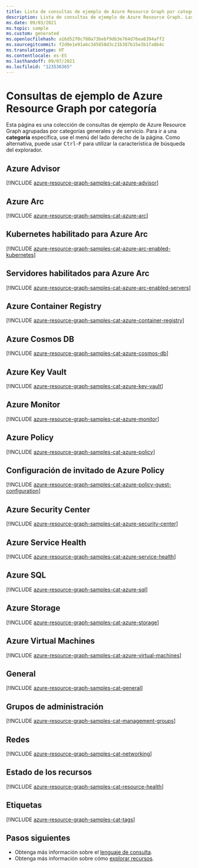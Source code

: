 ```yaml
---
title: Lista de consultas de ejemplo de Azure Resource Graph por categoría
description: Lista de consultas de ejemplo de Azure Resource Graph. Las categorías incluyen Etiquetas, Azure Advisor, Key Vault, Kubernetes, Configuración de invitados, etc.
ms.date: 09/03/2021
ms.topic: sample
ms.custom: generated
ms.openlocfilehash: a16d52f0c780a73bebf9db3e764d76ea6394aff2
ms.sourcegitcommit: f2d0e1e91a6c345858d3c21b387b15e3b1fa8b4c
ms.translationtype: HT
ms.contentlocale: es-ES
ms.lasthandoff: 09/07/2021
ms.locfileid: "123536365"
---
```

# <a name="azure-resource-graph-sample-queries-by-category"></a>Consultas de ejemplo de Azure Resource Graph por categoría

Esta página es una colección de consultas de ejemplo de Azure Resource Graph agrupadas por categorías generales y de servicio. Para ir a una **categoría** específica, use el menú del lado derecho de la página.
Como alternativa, puede usar <kbd>Ctrl</kbd>-<kbd>F</kbd> para utilizar la característica de búsqueda del explorador.

## <a name="azure-advisor"></a>Azure Advisor

[!INCLUDE [azure-resource-graph-samples-cat-azure-advisor](../../../../includes/resource-graph/samples/bycat/azure-advisor.md)]

## <a name="azure-arc"></a>Azure Arc

[!INCLUDE [azure-resource-graph-samples-cat-azure-arc](../../../../includes/resource-graph/samples/bycat/azure-arc.md)]

## <a name="azure-arc-enabled-kubernetes"></a>Kubernetes habilitado para Azure Arc

[!INCLUDE [azure-resource-graph-samples-cat-azure-arc-enabled-kubernetes](../../../../includes/resource-graph/samples/bycat/azure-arc-enabled-kubernetes.md)]

## <a name="azure-arc-enabled-servers"></a>Servidores habilitados para Azure Arc

[!INCLUDE [azure-resource-graph-samples-cat-azure-arc-enabled-servers](../../../../includes/resource-graph/samples/bycat/azure-arc-enabled-servers.md)]

## <a name="azure-container-registry"></a>Azure Container Registry

[!INCLUDE [azure-resource-graph-samples-cat-azure-container-registry](../../../../includes/resource-graph/samples/bycat/azure-container-registry.md)]

## <a name="azure-cosmos-db"></a>Azure Cosmos DB

[!INCLUDE [azure-resource-graph-samples-cat-azure-cosmos-db](../../../../includes/resource-graph/samples/bycat/azure-cosmos-db.md)]

## <a name="azure-key-vault"></a>Azure Key Vault

[!INCLUDE [azure-resource-graph-samples-cat-azure-key-vault](../../../../includes/resource-graph/samples/bycat/azure-key-vault.md)]

## <a name="azure-monitor"></a>Azure Monitor

[!INCLUDE [azure-resource-graph-samples-cat-azure-monitor](../../../../includes/resource-graph/samples/bycat/azure-monitor.md)]

## <a name="azure-policy"></a>Azure Policy

[!INCLUDE [azure-resource-graph-samples-cat-azure-policy](../../../../includes/resource-graph/samples/bycat/azure-policy.md)]

## <a name="azure-policy-guest-configuration"></a>Configuración de invitado de Azure Policy

[!INCLUDE [azure-resource-graph-samples-cat-azure-policy-guest-configuration](../../../../includes/resource-graph/samples/bycat/azure-policy-guest-configuration.md)]

## <a name="azure-security-center"></a>Azure Security Center

[!INCLUDE [azure-resource-graph-samples-cat-azure-security-center](../../../../includes/resource-graph/samples/bycat/azure-security-center.md)]

## <a name="azure-service-health"></a>Azure Service Health

[!INCLUDE [azure-resource-graph-samples-cat-azure-service-health](../../../../includes/resource-graph/samples/bycat/azure-service-health.md)]

## <a name="azure-sql"></a>Azure SQL

[!INCLUDE [azure-resource-graph-samples-cat-azure-sql](../../../../includes/resource-graph/samples/bycat/azure-sql.md)]

## <a name="azure-storage"></a>Azure Storage

[!INCLUDE [azure-resource-graph-samples-cat-azure-storage](../../../../includes/resource-graph/samples/bycat/azure-storage.md)]

## <a name="azure-virtual-machines"></a>Azure Virtual Machines

[!INCLUDE [azure-resource-graph-samples-cat-azure-virtual-machines](../../../../includes/resource-graph/samples/bycat/azure-virtual-machines.md)]

## <a name="general"></a>General

[!INCLUDE [azure-resource-graph-samples-cat-general](../../../../includes/resource-graph/samples/bycat/general.md)]

## <a name="management-groups"></a>Grupos de administración

[!INCLUDE [azure-resource-graph-samples-cat-management-groups](../../../../includes/resource-graph/samples/bycat/management-groups.md)]

## <a name="networking"></a>Redes

[!INCLUDE [azure-resource-graph-samples-cat-networking](../../../../includes/resource-graph/samples/bycat/networking.md)]

## <a name="resource-health"></a>Estado de los recursos

[!INCLUDE [azure-resource-graph-samples-cat-resource-health](../../../../includes/resource-graph/samples/bycat/resource-health.md)]

## <a name="tags"></a>Etiquetas

[!INCLUDE [azure-resource-graph-samples-cat-tags](../../../../includes/resource-graph/samples/bycat/tags.md)]

## <a name="next-steps"></a>Pasos siguientes

- Obtenga más información sobre el [lenguaje de consulta](../concepts/query-language.md).
- Obtenga más información sobre cómo [explorar recursos](../concepts/explore-resources.md).

